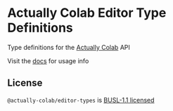 # Actually Colab Editor Type Definitions

Type definitions for the [Actually Colab](https://actuallycolab.org) API

Visit the [docs](https://docs.actuallycolab.org) for usage info

## License

`@actually-colab/editor-types` is [BUSL-1.1 licensed](./LICENSE)

